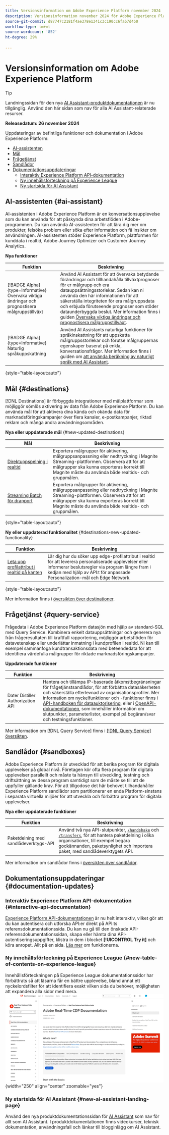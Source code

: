 ```yaml
---
title: Versionsinformation om Adobe Experience Platform november 2024
description: Versionsinformation november 2024 för Adobe Experience Platform.
source-git-commit: d87747c2181f4ae378e1341c3c190cc6fa57d4b0
workflow-type: tm+mt
source-wordcount: '852'
ht-degree: 29%

---
```


# Versionsinformation om Adobe Experience Platform

>[!TIP]
>
>Landningssidan för den nya [AI Assistant-produktdokumentationen](../../ai-assistant/landing.md) är nu tillgänglig. Använd den här sidan som nav för alla AI Assistant-relaterade resurser.

**Releasedatum: 26 november 2024**

Uppdateringar av befintliga funktioner och dokumentation i Adobe Experience Platform:

- [AI-assistenten](#ai-assistant)
- [Mål ](#destinations)
- [Frågetjänst](#query-service)
- [Sandlådor](#sandboxes)
- [Dokumentationsuppdateringar](#documentation-updates)
   - [Interaktiv Experience Platform API-dokumentation](#interactive-experience-platform-api-documentation)
   - [Ny innehållsförteckning på Experience League](#new-table-of-contents-on-experience-league)
   - [Ny startsida för AI Assistant](#new-ai-assistant-landing-page)

## AI-assistenten {#ai-assistant}

AI-assistenten i Adobe Experience Platform är en konversationsupplevelse som du kan använda för att påskynda dina arbetsflöden i Adobe-programmen. Du kan använda AI-assistenten för att lära dig mer om produkter, felsöka problem eller söka efter information och få insikter om användningen. AI-assistenten stöder Experience Platform, plattformen för kunddata i realtid, Adobe Journey Optimizer och Customer Journey Analytics.

**Nya funktioner**

| Funktion | Beskrivning |
| --- | --- |
| [!BADGE Alpha]{type=Informative} Övervaka viktiga ändringar och prognostisera målgruppstillväxt | Använd AI Assistant för att övervaka betydande förändringar och tillhandahålla tillväxtprognoser för er målgrupp och era datauppsättningsstorlekar. Sedan kan ni använda den här informationen för att säkerställa integriteten för era målgruppsdata och erbjuda förutseende prognoser som stöder dataunderbyggda beslut. Mer information finns i guiden [Övervaka viktiga ändringar och prognostisera målgruppstillväxt](../../ai-assistant/new-features/audience-forecasting.md). |
| [!BADGE Alpha]{type=Informative} Naturlig språkuppskattning | Använd AI Assistants naturliga funktioner för språkinskattning för att uppskatta målgruppsstorlekar och förutse målgruppernas egenskaper baserat på enkla, konversationsfrågor. Mer information finns i guiden om [att använda beräkning av naturligt språk med AI Assistant](../../ai-assistant/new-features/natural-language.md). |

{style="table-layout:auto"}

## Mål {#destinations}

[!DNL Destinations] är förbyggda integrationer med målplattformar som möjliggör sömlös aktivering av data från Adobe Experience Platform. Du kan använda mål för att aktivera dina kända och okända data för marknadsföringskampanjer över flera kanaler, e-postkampanjer, riktad reklam och många andra användningsområden.

**Nya eller uppdaterade mål** {#new-updated-destinations}

| Mål | Beskrivning |
| --- | --- |
| [Direktuppspelning i realtid](/help/destinations/catalog/advertising/magnite-streaming.md) | Exportera målgrupper för aktivering, målgruppsanpassning eller nedtryckning i Magnite Streaming-plattformen. Observera att för att målgrupper ska kunna exporteras korrekt till Magnite måste du använda både realtids- och gruppmålen. |
| [Streaming Batch för drapport](/help/destinations/catalog/advertising/magnite-batch.md) | Exportera målgrupper för aktivering, målgruppsanpassning eller nedtryckning i Magnite Streaming-plattformen. Observera att för att målgrupper ska kunna exporteras korrekt till Magnite måste du använda både realtids- och gruppmålen. |

{style="table-layout:auto"}

**Ny eller uppdaterad funktionalitet** {#destinations-new-updated-functionality}

| Funktion | Beskrivning |
| --- | --- |
| [Leta upp profilattribut i realtid på kanten](/help/destinations/ui/activate-edge-profile-lookup.md) | Lär dig hur du söker upp edge-profilattribut i realtid för att leverera personaliserade upplevelser eller informerar beslutsregler via program längre fram i kedjan med hjälp av API:t för anpassade Personalization-mål och Edge Network. |

{style="table-layout:auto"}

Mer information finns i [översikten över destinationer](../../destinations/home.md).

## Frågetjänst {#query-service}

Frågedata i Adobe Experience Platform datasjön med hjälp av standard-SQL med Query Service. Kombinera enkelt datauppsättningar och generera nya från frågeresultaten till kraftfull rapportering, möjliggör arbetsflöden för datavetenskap eller underlättar inmatning i kundprofilen i realtid. Ni kan till exempel sammanfoga kundtransaktionsdata med beteendedata för att identifiera värdefulla målgrupper för riktade marknadsföringskampanjer.

**Uppdaterade funktioner**

| Funktion | Beskrivning |
| --- | --- |
| Dater Distiller Authorization API | Hantera och tillämpa IP-baserade åtkomstbegränsningar för frågetjänstsandlådor, för att förbättra datasäkerheten och säkerställa efterlevnad av organisationsprofiler. Mer information om nyckelfunktioner och -funktioner finns i [API-handboken för dataauktorisering](../../query-service/auth-api/overview.md), eller i [OpenAPI-dokumentationen](https://developer.adobe.com/experience-platform-apis/references/data-distiller-auth/), som innehåller information om slutpunkter, parameterlistor, exempel på begäran/svar och testningsfunktioner. |

Mer information om [!DNL Query Service] finns i [[!DNL Query Service] översikten](../../query-service/home.md).

## Sandlådor {#sandboxes}

Adobe Experience Platform är utvecklad för att berika program för digitala upplevelser på global nivå. Företagen kör ofta flera program för digitala upplevelser parallellt och måste ta hänsyn till utveckling, testning och driftsättning av dessa program samtidigt som de måste se till att de uppfyller gällande krav. För att tillgodose det här behovet tillhandahåller Experience Platform sandlådor som partitionerar en enda Platform-sinstans i separata virtuella miljöer för att utveckla och förbättra program för digitala upplevelser.

**Nya eller uppdaterade funktioner**

| Funktion | Beskrivning |
| --- | --- |
| Paketdelning med sandlådeverktygs-API | Använd två nya API-slutpunkter, [`/handshake`](../../sandboxes/sandbox-tooling-api/packages.md#org-linking) och [`/transfers`](../../sandboxes/sandbox-tooling-api/packages.md#transfer-packages), för att hantera paketdelning i olika organisationer, till exempel begära godkännanden, paketsynlighet och importera paket, med sandlådeverktygets API. |

Mer information om sandlådor finns i [översikten över sandlådor](../../sandboxes/home.md).

## Dokumentationsuppdateringar {#documentation-updates}

### Interaktiv Experience Platform API-dokumentation {#interactive-api-documentation}

[Experience Platform API-dokumentationen](https://developer.adobe.com/experience-platform-apis/) är nu helt interaktiv, vilket gör att du kan autentisera och utforska API:er direkt på API:ts referensdokumentationssida. Du kan nu gå till den önskade API-referensdokumentationssidan, skapa eller hämta dina API-autentiseringsuppgifter, klistra in dem i blocket **[!UICONTROL Try it]** och köra anropet. Allt på en sida. [Läs mer](/help/landing/api-authentication.md#get-credentials-functionality) om funktionerna.

### Ny innehållsförteckning på Experience League {#new-table-of-contents-on-experience-league}

Innehållsförteckningen på Experience League dokumentationssidor har förbättrats så att läsarna får en bättre upplevelse, bland annat ett nyckelordsfilter för att identifiera exakt vilken sida du behöver, möjligheten att expandera alla sidor med mera. <br> ![Ny innehållsförteckning, inklusive nyckelordsfilter och möjlighet att expandera alla sidor.](../2024/assets/november/new-toc-experience.gif "Ny upplevelse av innehållsförteckning, inklusive nyckelordsfilter och möjlighet att expandera alla sidor."){width="250" align="center" zoomable="yes"}

### Ny startsida för AI Assistant {#new-ai-assistant-landing-page}

Använd den nya produktdokumentationssidan för [AI Assistant](../../ai-assistant/landing.md) som nav för allt som AI Assistant. I produktdokumentationen finns videokurser, teknisk dokumentation, användningsfall och länkar till blogginlägg om AI Assistant.